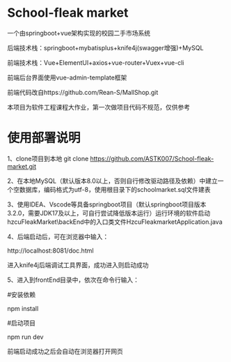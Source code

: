 # School-fleak market
一个由springboot+vue架构实现的校园二手市场系统

后端技术栈：springboot+mybatisplus+knife4j(swagger增强)+MySQL

前端技术栈：Vue+ElementUI+axios+vue-router+Vuex+vue-cli

前端后台界面使用vue-admin-template框架

前端代码改自https://github.com/Rean-S/MallShop.git

本项目为软件工程课程大作业，第一次做项目代码不规范，仅供参考


# 使用部署说明

1、clone项目到本地 git clone https://github.com/ASTK007/School-fleak-market.git

2、在本地MySQL（默认版本8.0以上，否则自行修改驱动路径及依赖）中建立一个空数据库，编码格式为utf-8，使用根目录下的schoolmarket.sql文件建表

3、使用IDEA、Vscode等具备springboot项目（默认springboot项目版本3.2.0，需要JDK17及以上，可自行尝试降低版本运行）运行环境的软件启动hzcuFleakMarket\backEnd中的入口类文件HzcuFleakmarketApplication.java

4、后端启动后，可在浏览器中输入：

http://localhost:8081/doc.html

进入knife4j后端调试工具界面，成功进入则启动成功

5、进入到frontEnd目录中，依次在命令行输入：

#安装依赖

npm install

#启动项目

npm run dev

前端启动成功之后会自动在浏览器打开网页
